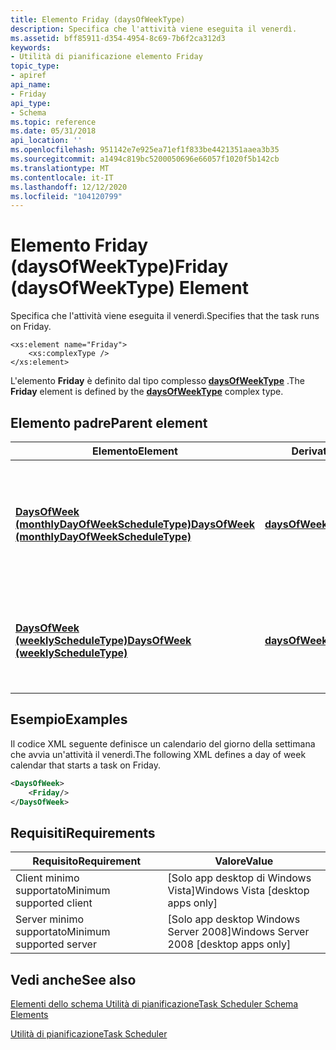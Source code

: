 ```yaml
---
title: Elemento Friday (daysOfWeekType)
description: Specifica che l'attività viene eseguita il venerdì.
ms.assetid: bff85911-d354-4954-8c69-7b6f2ca312d3
keywords:
- Utilità di pianificazione elemento Friday
topic_type:
- apiref
api_name:
- Friday
api_type:
- Schema
ms.topic: reference
ms.date: 05/31/2018
api_location: ''
ms.openlocfilehash: 951142e7e925ea71ef1f833be4421351aaea3b35
ms.sourcegitcommit: a1494c819bc5200050696e66057f1020f5b142cb
ms.translationtype: MT
ms.contentlocale: it-IT
ms.lasthandoff: 12/12/2020
ms.locfileid: "104120799"
---
```

# <a name="friday-daysofweektype-element"></a><span data-ttu-id="9fe5b-104">Elemento Friday (daysOfWeekType)</span><span class="sxs-lookup"><span data-stu-id="9fe5b-104">Friday (daysOfWeekType) Element</span></span>

<span data-ttu-id="9fe5b-105">Specifica che l'attività viene eseguita il venerdì.</span><span class="sxs-lookup"><span data-stu-id="9fe5b-105">Specifies that the task runs on Friday.</span></span>

``` syntax
<xs:element name="Friday">
    <xs:complexType />
</xs:element>
```

<span data-ttu-id="9fe5b-106">L'elemento **Friday** è definito dal tipo complesso [**daysOfWeekType**](taskschedulerschema-daysofweektype-complextype.md) .</span><span class="sxs-lookup"><span data-stu-id="9fe5b-106">The **Friday** element is defined by the [**daysOfWeekType**](taskschedulerschema-daysofweektype-complextype.md) complex type.</span></span>

## <a name="parent-element"></a><span data-ttu-id="9fe5b-107">Elemento padre</span><span class="sxs-lookup"><span data-stu-id="9fe5b-107">Parent element</span></span>



| <span data-ttu-id="9fe5b-108">Elemento</span><span class="sxs-lookup"><span data-stu-id="9fe5b-108">Element</span></span>                                                                                                                  | <span data-ttu-id="9fe5b-109">Derivato da</span><span class="sxs-lookup"><span data-stu-id="9fe5b-109">Derived from</span></span>                                                             | <span data-ttu-id="9fe5b-110">Descrizione</span><span class="sxs-lookup"><span data-stu-id="9fe5b-110">Description</span></span>                                                                                          |
|--------------------------------------------------------------------------------------------------------------------------|--------------------------------------------------------------------------|------------------------------------------------------------------------------------------------------|
| [<span data-ttu-id="9fe5b-111">**DaysOfWeek (monthlyDayOfWeekScheduleType)**</span><span class="sxs-lookup"><span data-stu-id="9fe5b-111">**DaysOfWeek (monthlyDayOfWeekScheduleType)**</span></span>](taskschedulerschema-daysofweek-monthlydayofweekscheduletype-element.md) | [<span data-ttu-id="9fe5b-112">**daysOfWeekType**</span><span class="sxs-lookup"><span data-stu-id="9fe5b-112">**daysOfWeekType**</span></span>](taskschedulerschema-daysofweektype-complextype.md) | <span data-ttu-id="9fe5b-113">Specifica i giorni della settimana in cui viene eseguita l'attività per una pianificazione mensile giornaliera della settimana.</span><span class="sxs-lookup"><span data-stu-id="9fe5b-113">Specifies the days of the week in which the task runs for a monthly day-of-week schedule.</span></span><br/> |
| [<span data-ttu-id="9fe5b-114">**DaysOfWeek (weeklyScheduleType)**</span><span class="sxs-lookup"><span data-stu-id="9fe5b-114">**DaysOfWeek (weeklyScheduleType)**</span></span>](taskschedulerschema-daysofweek-weeklyscheduletype-element.md)                     | [<span data-ttu-id="9fe5b-115">**daysOfWeekType**</span><span class="sxs-lookup"><span data-stu-id="9fe5b-115">**daysOfWeekType**</span></span>](taskschedulerschema-daysofweektype-complextype.md) | <span data-ttu-id="9fe5b-116">Specifica i giorni della settimana in cui viene eseguita l'attività per una pianificazione settimanale.</span><span class="sxs-lookup"><span data-stu-id="9fe5b-116">Specifies the days of the week in which the task runs for a weekly schedule.</span></span><br/>              |



## <a name="examples"></a><span data-ttu-id="9fe5b-117">Esempio</span><span class="sxs-lookup"><span data-stu-id="9fe5b-117">Examples</span></span>

<span data-ttu-id="9fe5b-118">Il codice XML seguente definisce un calendario del giorno della settimana che avvia un'attività il venerdì.</span><span class="sxs-lookup"><span data-stu-id="9fe5b-118">The following XML defines a day of week calendar that starts a task on Friday.</span></span>


```XML
<DaysOfWeek>
    <Friday/>
</DaysOfWeek>
```



## <a name="requirements"></a><span data-ttu-id="9fe5b-119">Requisiti</span><span class="sxs-lookup"><span data-stu-id="9fe5b-119">Requirements</span></span>



| <span data-ttu-id="9fe5b-120">Requisito</span><span class="sxs-lookup"><span data-stu-id="9fe5b-120">Requirement</span></span> | <span data-ttu-id="9fe5b-121">Valore</span><span class="sxs-lookup"><span data-stu-id="9fe5b-121">Value</span></span> |
|-------------------------------------|------------------------------------------------------|
| <span data-ttu-id="9fe5b-122">Client minimo supportato</span><span class="sxs-lookup"><span data-stu-id="9fe5b-122">Minimum supported client</span></span><br/> | <span data-ttu-id="9fe5b-123">\[Solo app desktop di Windows Vista\]</span><span class="sxs-lookup"><span data-stu-id="9fe5b-123">Windows Vista \[desktop apps only\]</span></span><br/>       |
| <span data-ttu-id="9fe5b-124">Server minimo supportato</span><span class="sxs-lookup"><span data-stu-id="9fe5b-124">Minimum supported server</span></span><br/> | <span data-ttu-id="9fe5b-125">\[Solo app desktop Windows Server 2008\]</span><span class="sxs-lookup"><span data-stu-id="9fe5b-125">Windows Server 2008 \[desktop apps only\]</span></span><br/> |



## <a name="see-also"></a><span data-ttu-id="9fe5b-126">Vedi anche</span><span class="sxs-lookup"><span data-stu-id="9fe5b-126">See also</span></span>

<dl> <dt>

[<span data-ttu-id="9fe5b-127">Elementi dello schema Utilità di pianificazione</span><span class="sxs-lookup"><span data-stu-id="9fe5b-127">Task Scheduler Schema Elements</span></span>](task-scheduler-schema-elements.md)
</dt> <dt>

[<span data-ttu-id="9fe5b-128">Utilità di pianificazione</span><span class="sxs-lookup"><span data-stu-id="9fe5b-128">Task Scheduler</span></span>](task-scheduler-start-page.md)
</dt> </dl>

 

 





